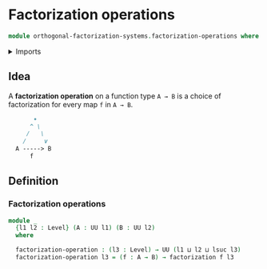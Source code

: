 # Factorization operations

```agda
module orthogonal-factorization-systems.factorization-operations where
```

<details><summary>Imports</summary>

```agda
open import foundation.universe-levels

open import orthogonal-factorization-systems.factorizations-of-maps
```

</details>

## Idea

A **factorization operation** on a function type `A → B` is a choice of
factorization for every map `f` in `A → B`.

```md
       ∙
      ^ \
     /   \
    /     v
  A -----> B
      f
```

## Definition

### Factorization operations

```agda
module _
  {l1 l2 : Level} (A : UU l1) (B : UU l2)
  where

  factorization-operation : (l3 : Level) → UU (l1 ⊔ l2 ⊔ lsuc l3)
  factorization-operation l3 = (f : A → B) → factorization f l3
```
